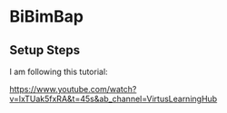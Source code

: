 # BiBimBap

## Setup Steps

I am following this tutorial:

https://www.youtube.com/watch?v=lxTUak5fxRA&t=45s&ab_channel=VirtusLearningHub
